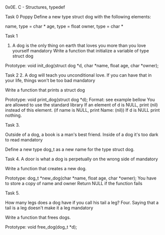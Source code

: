 0x0E. C - Structures, typedef

Task 0
Poppy
Define a new type struct dog with the following elements:

name, type = char *
age, type = float
owner, type = char *

Task 1
1. A dog is the only thing on earth that loves you more than you love yourself
mandatory
Write a function that initialize a variable of type struct dog

Prototype: void init_dog(struct dog *d, char *name, float age, char *owner);

Task 2
2. A dog will teach you unconditional love. If you can have that in your life, things won't be too bad
mandatory

Write a function that prints a struct dog

Prototype: void print_dog(struct dog *d);
Format: see example bellow
You are allowed to use the standard library
If an element of d is NULL, print (nil) instead of this element. (if name is NULL, print Name: (nil))
If d is NULL print nothing.

Task 3.

Outside of a dog, a book is a man's best friend. Inside of a dog it's too dark to read
mandatory

Define a new type dog_t as a new name for the type struct dog.

Task 4.
A door is what a dog is perpetually on the wrong side of
mandatory


Write a function that creates a new dog.

Prototype: dog_t *new_dog(char *name, float age, char *owner);
You have to store a copy of name and owner
Return NULL if the function fails

Task 5.

How many legs does a dog have if you call his tail a leg? Four. Saying that a tail is a leg doesn't make it a leg
mandatory

Write a function that frees dogs.

Prototype: void free_dog(dog_t *d);
